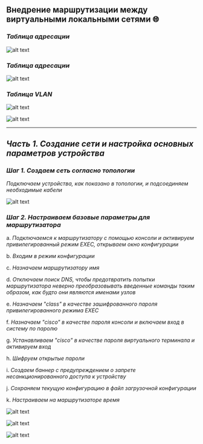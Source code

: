 ## Внедрение маршрутизации между виртуальными локальными сетями 🌐

### *Таблица адресации*

![alt text](https://github.com/Eliminir/OTUSLABS/blob/Labs/LAB6/1.JPG)

### *Таблица адресации*

![alt text](https://github.com/Eliminir/OTUSLABS/blob/Labs/LAB6/2.JPG)

### *Таблица VLAN*

![alt text](https://github.com/Eliminir/OTUSLABS/blob/Labs/LAB6/3.JPG)

![alt text](https://github.com/Eliminir/OTUSLABS/blob/Labs/LAB6/4.JPG)

___

## *Часть 1. Создание сети и настройка основных параметров устройства*

### *Шаг 1. Создаем сеть согласно топологии*

*Подключаем устройства, как показано в топологии, и подсоединяем необходимые кабели*

![alt text](https://github.com/Eliminir/OTUSLABS/blob/Labs/LAB6/5.JPG)

### *Шаг 2. Настраиваем базовые параметры для маршрутизатора*

a.	*Подключаемся к маршрутизатору с помощью консоли и активируем привилегированный режим EXEC, открываем окно конфигурации*

b.	*Входим в режим конфигурации*

c.	*Назначаем маршрутизатору имя*

d.	*Отключаем поиск DNS, чтобы предотвратить попытки маршрутизатора неверно преобразовывать введенные команды таким образом, как будто они являются именами узлов*

e.	*Назначаем "class" в качестве зашифрованного пароля привилегированного режима EXEC*

f.	*Назначаем "cisco" в качестве пароля консоли и включаем вход в систему по паролю*

g.	*Устанавливаем "cisco" в качестве пароля виртуального терминала и активируем вход*

h.	*Шифруем открытые пароли*

i.	*Создаем баннер с предупреждением о запрете несанкционированного доступа к устройству*

j.	*Сохраняем текущую конфигурацию в файл загрузочной конфигурации*

k.	*Настраиваем на маршрутизаторе время*

![alt text](https://github.com/Eliminir/OTUSLABS/blob/Labs/LAB6/6.JPG)

![alt text](https://github.com/Eliminir/OTUSLABS/blob/Labs/LAB6/7.JPG)

![alt text](https://github.com/Eliminir/OTUSLABS/blob/Labs/LAB6/8.JPG)

